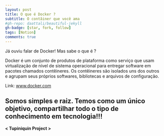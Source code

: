 ```yaml
---
layout: post
title: O que é Docker ?
subtitle: O contâiner que você ama
#gh-repo: daattali/beautiful-jekyll
gh-badge: [star, fork, follow]
tags: [Notion]
comments: true
---
```

Já ouviu falar de Docker! Mas sabe o que é ?

Docker é um conjunto de produtos de plataforma como serviço que usam virtualização de nível de sistema operacional para entregar software em pacotes chamados contêineres. Os contêineres são isolados uns dos outros e agrupam seus próprios softwares, bibliotecas e arquivos de configuração.

Link: www.docker.com


## Somos simples e raiz. Temos como um único objetivo, compartilhar todo o tipo de conhecimento em tecnologia!!!

**< Tupiniquin Project >**
